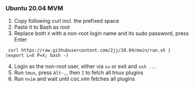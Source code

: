 ### Ubuntu 20.04 MVM

1. Copy following curl incl. the prefixed space
2. Paste it to Bash as root
3. Replace both `X` with a non-root login name and its sudo password, press Enter
```
 curl https://raw.githubusercontent.com/2jj/20.04/main/run.sh | (export L=X P=X; bash -)
```
4. Login as the non-root user, either via `su` or exit and `ssh ...`
5. Run `tmux`, press `Alt-,`, then `I` to fetch all tmux plugins
6. Run `nvim` and wait until coc.vim fetches all plugins
